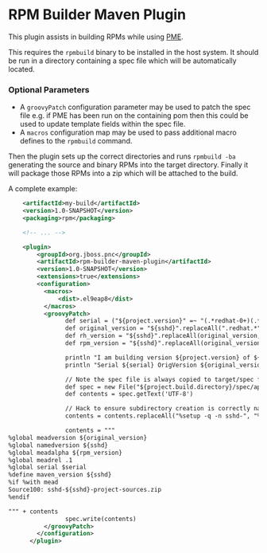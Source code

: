 
# RPM Builder Maven Plugin

This plugin assists in building RPMs while using [PME](https://github.com/release-engineering/pom-manipulation-ext).

This requires the `rpmbuild` binary to be installed in the host system. It should be run in a directory containing a spec file which will be automatically located.

### Optional Parameters
* A `groovyPatch` configuration parameter may be used to patch the spec file e.g. if PME has been run on the containing pom then this could be used to update template fields within the spec file. 
* A `macros` configuration map may be used to pass additional macro defines to the `rpmbuild` command.

Then the plugin sets up the correct directories and runs `rpmbuild -ba` generating the source and binary RPMs into the target directory. Finally it will package those RPMs into a zip which will be attached to the build.

A complete example:

```xml
    <artifactId>my-build</artifactId>
    <version>1.0-SNAPSHOT</version>
    <packaging>rpm</packaging>

    <!-- ... -->

    <plugin>
        <groupId>org.jboss.pnc</groupId>
        <artifactId>rpm-builder-maven-plugin</artifactId>
        <version>1.0-SNAPSHOT</version>
        <extensions>true</extensions>
        <configuration>
          <macros>
              <dist>.el9eap8</dist>
          </macros>
          <groovyPatch>
                def serial = ("${project.version}" =~ "(.*redhat-0+)(.*)")[0][2]
                def original_version = "${sshd}".replaceAll(".redhat.*", "")
                def rh_version = "${sshd}".replaceAll(original_version, "")
                def rpm_version = "${sshd}".replaceAll(original_version, "").replaceAll("-", "_")

                println "I am building version ${project.version} of ${project.name} with ${sshd} at ${new Date()}"
                println "Serial ${serial} OrigVersion ${original_version} RHVersion ${rh_version}"

                // Note the spec file is always copied to target/spec first so modify it there.
                def spec = new File("${project.build.directory}/spec/apache-sshd.spec")
                def contents = spec.getText('UTF-8')

                // Hack to ensure subdirectory creation is correctly named.
                contents = contents.replaceAll("%setup -q -n sshd-", "%setup -q -n apache-sshd-")

                contents = """
%global meadversion ${original_version}
%global namedversion ${sshd}
%global meadalpha ${rpm_version}
%global meadrel .1
%global serial $serial
%define maven_version ${sshd}
%if %with mead
Source100: sshd-${sshd}-project-sources.zip
%endif

""" + contents
                spec.write(contents)
          </groovyPatch>
        </configuration>
      </plugin>

```
